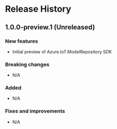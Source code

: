 # Release History

## 1.0.0-preview.1 (Unreleased)

### New features

- Initial preview of Azure.IoT.ModelRepository SDK

### Breaking changes

- N/A

### Added

- N/A

### Fixes and improvements

- N/A
